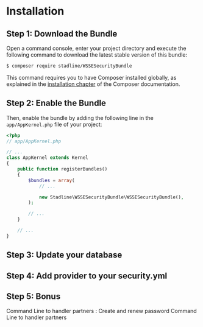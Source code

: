 Installation
============

Step 1: Download the Bundle
---------------------------

Open a command console, enter your project directory and execute the
following command to download the latest stable version of this bundle:

```bash
$ composer require stadline/WSSESecurityBundle
```

This command requires you to have Composer installed globally, as explained
in the [installation chapter](https://getcomposer.org/doc/00-intro.md)
of the Composer documentation.

Step 2: Enable the Bundle
-------------------------

Then, enable the bundle by adding the following line in the `app/AppKernel.php`
file of your project:

```php
<?php
// app/AppKernel.php

// ...
class AppKernel extends Kernel
{
    public function registerBundles()
    {
        $bundles = array(
            // ...

            new Stadline\WSSESecurityBundle\WSSESecurityBundle(),
        );

        // ...
    }

    // ...
}
```

Step 3: Update your database
-------------------------

Step 4: Add provider to your security.yml
-------------------------

Step 5: Bonus
-------------------------

Command Line to handler partners : Create and renew password
Command Line to handler partners


